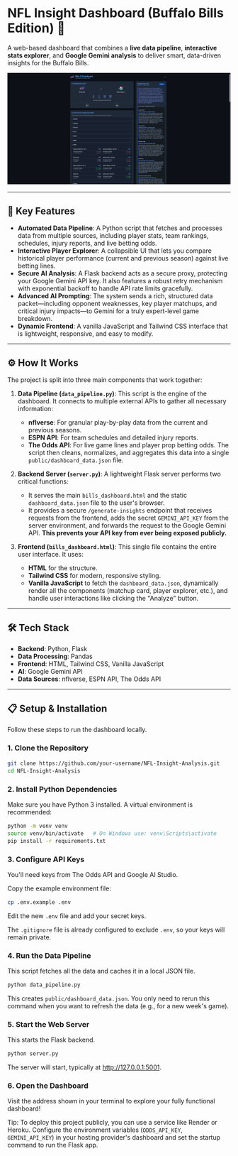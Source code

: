 # NFL Insight Dashboard (Buffalo Bills Edition) 🏈

A web-based dashboard that combines a **live data pipeline**, **interactive stats explorer**, and **Google Gemini analysis** to deliver smart, data-driven insights for the Buffalo Bills.

![NFL Insight Dashboard Screenshot](assets/dashboard_screenshot.PNG)


---

## 🚀 Key Features

-   **Automated Data Pipeline**: A Python script that fetches and processes data from multiple sources, including player stats, team rankings, schedules, injury reports, and live betting odds.
-   **Interactive Player Explorer**: A collapsible UI that lets you compare historical player performance (current and previous season) against live betting lines.
-   **Secure AI Analysis**: A Flask backend acts as a secure proxy, protecting your Google Gemini API key. It also features a robust retry mechanism with exponential backoff to handle API rate limits gracefully.
-   **Advanced AI Prompting**: The system sends a rich, structured data packet—including opponent weaknesses, key player matchups, and critical injury impacts—to Gemini for a truly expert-level game breakdown.
-   **Dynamic Frontend**: A vanilla JavaScript and Tailwind CSS interface that is lightweight, responsive, and easy to modify.

---

## ⚙️ How It Works

The project is split into three main components that work together:

1.  **Data Pipeline (`data_pipeline.py`)**: This script is the engine of the dashboard. It connects to multiple external APIs to gather all necessary information:
    * **nflverse**: For granular play-by-play data from the current and previous seasons.
    * **ESPN API**: For team schedules and detailed injury reports.
    * **The Odds API**: For live game lines and player prop betting odds.
    The script then cleans, normalizes, and aggregates this data into a single `public/dashboard_data.json` file.

2.  **Backend Server (`server.py`)**: A lightweight Flask server performs two critical functions:
    * It serves the main `bills_dashboard.html` and the static `dashboard_data.json` file to the user's browser.
    * It provides a secure `/generate-insights` endpoint that receives requests from the frontend, adds the secret `GEMINI_API_KEY` from the server environment, and forwards the request to the Google Gemini API. **This prevents your API key from ever being exposed publicly.**

3.  **Frontend (`bills_dashboard.html`)**: This single file contains the entire user interface. It uses:
    * **HTML** for the structure.
    * **Tailwind CSS** for modern, responsive styling.
    * **Vanilla JavaScript** to fetch the `dashboard_data.json`, dynamically render all the components (matchup card, player explorer, etc.), and handle user interactions like clicking the "Analyze" button.

---

## 🛠️ Tech Stack

-   **Backend**: Python, Flask
-   **Data Processing**: Pandas
-   **Frontend**: HTML, Tailwind CSS, Vanilla JavaScript
-   **AI**: Google Gemini API
-   **Data Sources**: nflverse, ESPN API, The Odds API

---

## 📋 Setup & Installation

Follow these steps to run the dashboard locally.

### 1. Clone the Repository
```bash
git clone https://github.com/your-username/NFL-Insight-Analysis.git
cd NFL-Insight-Analysis
```

### 2. Install Python Dependencies
Make sure you have Python 3 installed. A virtual environment is recommended:
```bash
python -m venv venv
source venv/bin/activate   # On Windows use: venv\Scripts\activate
pip install -r requirements.txt
```

### 3. Configure API Keys
You'll need keys from The Odds API and Google AI Studio.

Copy the example environment file:
```bash
cp .env.example .env
```
Edit the new `.env` file and add your secret keys.

The `.gitignore` file is already configured to exclude `.env`, so your keys will remain private.

### 4. Run the Data Pipeline
This script fetches all the data and caches it in a local JSON file.
```bash
python data_pipeline.py
```
This creates `public/dashboard_data.json`. You only need to rerun this command when you want to refresh the data (e.g., for a new week's game).

### 5. Start the Web Server
This starts the Flask backend.
```bash
python server.py
```
The server will start, typically at http://127.0.0.1:5001.

### 6. Open the Dashboard
Visit the address shown in your terminal to explore your fully functional dashboard!

Tip: To deploy this project publicly, you can use a service like Render or Heroku. Configure the environment variables (`ODDS_API_KEY`, `GEMINI_API_KEY`) in your hosting provider's dashboard and set the startup command to run the Flask app.
